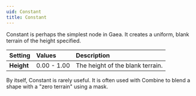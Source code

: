 ```yaml
---
uid: Constant
title: Constant
---
```


Constant is perhaps the simplest node in Gaea. It creates a uniform, blank terrain of the height specified.

| Setting    | Values      | Description                      |
| :--------- | :---------- | :------------------------------- |
| **Height** | 0.00 - 1.00 | The height of the blank terrain. |



By itself, Constant is rarely useful. It is often used with Combine to blend a shape with a "zero terrain" using a mask.